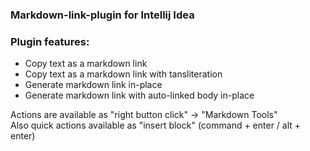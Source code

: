 ### Markdown-link-plugin for Intellij Idea

### Plugin features:
+ Copy text as a markdown link
+ Copy text as a markdown link with tansliteration
+ Generate markdown link in-place 
+ Generate markdown link with  auto-linked body in-place

Actions are available as "right button click" -> "Markdown Tools"  
Also quick actions available as "insert block" (command + enter / alt + enter)
